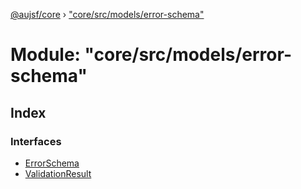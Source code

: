 [@aujsf/core](../README.md) › ["core/src/models/error-schema"](_core_src_models_error_schema_.md)

# Module: "core/src/models/error-schema"

## Index

### Interfaces

* [ErrorSchema](../interfaces/_core_src_models_error_schema_.errorschema.md)
* [ValidationResult](../interfaces/_core_src_models_error_schema_.validationresult.md)
